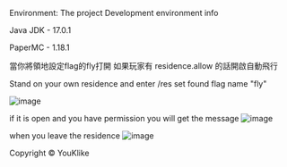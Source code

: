 Environment:
The project Development environment info

Java JDK - 17.0.1

PaperMC - 1.18.1

當你將領地設定flag的fly打開 如果玩家有 residence.allow 的話開啟自動飛行

Stand on your own residence
and enter /res set
found flag name "fly"

![image](https://user-images.githubusercontent.com/76389965/162558158-eaa06b76-6c13-4c96-bf63-d1efc7359dcb.png)


if it is open and you have permission
you will get the message
![image](https://user-images.githubusercontent.com/76389965/162558198-48d2021d-cd72-4e17-8400-6f3c3e97562d.png)

when you leave the residence
![image](https://user-images.githubusercontent.com/76389965/162558218-a7259fc6-65f6-4b2b-b1ff-5c21f14b9a62.png)


Copyright © YouKlike
